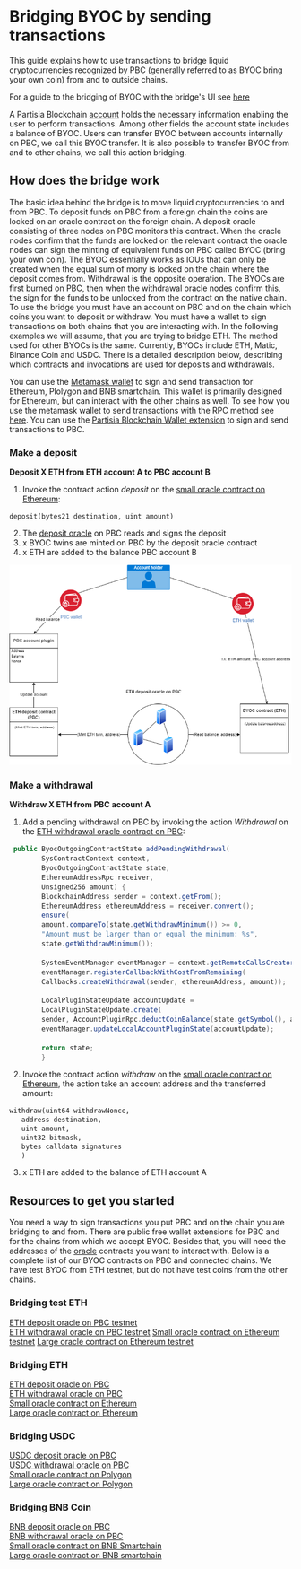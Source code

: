 # Bridging BYOC by sending transactions



This guide explains how to use transactions to bridge liquid cryptocurrencies recognized by PBC (generally referred to as BYOC bring your own coin) from and to outside chains. 

For a guide to the bridging of BYOC with the bridge's UI see [here](byoc-and-gas.md)

A Partisia Blockchain [account](create-an-account.md) holds the necessary information enabling the user to perform transactions. Among other fields the account state includes a balance of BYOC. Users can transfer BYOC between accounts internally on PBC, we call this BYOC transfer. It is also possible to transfer BYOC from and to other chains, we call this action bridging.   

## How does the bridge work

The basic idea behind the bridge is to move liquid cryptocurrencies to and from PBC. To deposit funds on PBC from a foreign chain the coins are locked on an oracle contract on the foreign chain. A deposit oracle consisting of three nodes on PBC monitors this contract. When the oracle nodes confirm that the funds are locked on the relevant contract the oracle nodes can sign the minting of equivalent funds on PBC called BYOC (bring your own coin). The BYOC essentially works as IOUs that can only be created when the equal sum of mony is locked on the chain where the deposit comes from.
Withdrawal is the opposite operation. The BYOCs are first burned on PBC, then when the withdrawal oracle nodes confirm this, the sign for the funds to be unlocked from the contract on the native chain.
To use the bridge you must have an account on PBC and on the chain which coins you want to deposit or withdraw. You must have a wallet to sign transactions on both chains that you are interacting with. In the following examples we will assume, that you are trying to bridge ETH. The method used for other BYOCs is the same. Currently, BYOCs include ETH, Matic, Binance Coin and USDC. There is a detailed description below, describing which contracts and invocations are used for deposits and withdrawals.

You can use the [Metamask wallet](https://metamask.io/download/) to sign and send transaction for Ethereum, Plolygon and BNB smartchain. This wallet is primarily designed for Ethereum, but can interact with the other chains as well. To see how you use the metamask wallet to send transactions with the RPC method see [here](https://docs.metamask.io/wallet/how-to/send-transactions/). You can use the [Partisia Blockchain Wallet extension](https://partisiablockchain.gitlab.io/partisia-wallet-sdk-docs/#/partisia) to sign and send transactions to PBC.

### Make a deposit

**Deposit X ETH from ETH account A to PBC account B**

1. Invoke the contract action _deposit_ on the [small oracle contract on Ethereum](https://etherscan.io/address/0xf393d008077c97f2632fa04a910969ac58f88e3c):   

```SOL
deposit(bytes21 destination, uint amount)
```
2. The [deposit oracle](https://dashboard.partisiablockchain.com/info/contract/042f2f190765e27f175424783a1a272e2a983ef372) on PBC reads and signs the deposit   
3. x BYOC twins are minted on PBC by the deposit oracle contract   
4. x ETH are added to the balance PBC account B   


![Diagram0](../pbc-fundamentals/depositBridge.png)


### Make a withdrawal

**Withdraw X ETH from PBC account A**   

1. Add a pending withdrawal on PBC by invoking the action _Withdrawal_ on the [ETH withdrawal oracle contract on PBC](https://browser.partisiablockchain.com/contract/043b1822925da011657f9ab3d6ff02cf1e0bfe0146):   

```JAVA
 public ByocOutgoingContractState addPendingWithdrawal(
        SysContractContext context,
        ByocOutgoingContractState state,
        EthereumAddressRpc receiver,
        Unsigned256 amount) {
        BlockchainAddress sender = context.getFrom();
        EthereumAddress ethereumAddress = receiver.convert();
        ensure(
        amount.compareTo(state.getWithdrawMinimum()) >= 0,
        "Amount must be larger than or equal the minimum: %s",
        state.getWithdrawMinimum());

        SystemEventManager eventManager = context.getRemoteCallsCreator();
        eventManager.registerCallbackWithCostFromRemaining(
        Callbacks.createWithdrawal(sender, ethereumAddress, amount));

        LocalPluginStateUpdate accountUpdate =
        LocalPluginStateUpdate.create(
        sender, AccountPluginRpc.deductCoinBalance(state.getSymbol(), amount));
        eventManager.updateLocalAccountPluginState(accountUpdate);

        return state;
        }


```   

2. Invoke the contract action _withdraw_ on the [small oracle contract on Ethereum](https://etherscan.io/address/0xf393d008077c97f2632fa04a910969ac58f88e3c), the action take an account address and the transferred amount: 

```SOL
withdraw(uint64 withdrawNonce,
   address destination,
   uint amount,
   uint32 bitmask,
   bytes calldata signatures
   )
```

3. x ETH are added to the balance of ETH account A    

   
## Resources to get you started

You need a way to sign transactions you put PBC and on the chain you are bridging to and from. There are public free wallet extensions for PBC and for the chains from which we accept BYOC. Besides that, you will need the addresses of the [oracle](.../node-operations/oracles-on-partisia-blockchain) contracts you want to interact with. Below is a complete list of our BYOC contracts on PBC and connected chains. We have test BYOC from ETH testnet, but do not have test coins from the other chains.

### Bridging test ETH

[ETH deposit oracle on PBC testnet](https://browser.testnet.partisiablockchain.com/contract/042f2f190765e27f175424783a1a272e2a983ef372)   
[ETH withdrawal oracle on PBC testnet](https://browser.testnet.partisiablockchain.com/contract/043b1822925da011657f9ab3d6ff02cf1e0bfe0146)
[Small oracle contract on Ethereum testnet](https://goerli.etherscan.io/address/0x4818370f9d55fb34de93e200076533696c4531f3)
[Large oracle contract on Ethereum testnet](https://goerli.etherscan.io/address/0x5De7b80e5CeB9550ee1BeC3291b15e9B04E8de68)

### Bridging ETH

[ETH deposit oracle on PBC](https://browser.partisiablockchain.com/contract/042f2f190765e27f175424783a1a272e2a983ef372)   
[ETH withdrawal oracle on PBC](https://browser.partisiablockchain.com/contract/043b1822925da011657f9ab3d6ff02cf1e0bfe0146)   
[Small oracle contract on Ethereum](https://etherscan.io/address/0xf393d008077c97f2632fa04a910969ac58f88e3c)   
[Large oracle contract on Ethereum](https://etherscan.io/address/0x3435359df1d8c126ea1b68bb51e958fdf43f8272)   


### Bridging USDC

[USDC deposit oracle on PBC](https://browser.partisiablockchain.com/contract/042f2f190765e27f175424783a1a272e2a983ef372)   
[USDC withdrawal oracle on PBC](https://browser.partisiablockchain.com/contract/04adfe4aaacc824657e49a59bdc8f14df87aa8531a)   
[Small oracle contract on Polygon](https://polygonscan.com/address/0x4c4ecb1efb3bc2a065af1f714b60980a6562c26f)   
[Large oracle contract on Polygon](https://polygonscan.com/address/0x3435359df1d8c126ea1b68bb51e958fdf43f8272)   

### Bridging BNB Coin

[BNB deposit oracle on PBC](https://browser.partisiablockchain.com/contract/047e1c96cd53943d1e0712c48d022fb461140e6b9f)   
[BNB withdrawal oracle on PBC](https://browser.partisiablockchain.com/contract/044bd689e5fe2995d679e946a2046f69f022be7c10)   
[Small oracle contract on BNB Smartchain](https://bscscan.com/address/0x05ee4eee70452dd555ecc3f997ea03c6fba29ac1)   
[Large oracle contract on BNB smartchain](https://bscscan.com/address/0x4c4ecb1efb3bc2a065af1f714b60980a6562c26f)   


